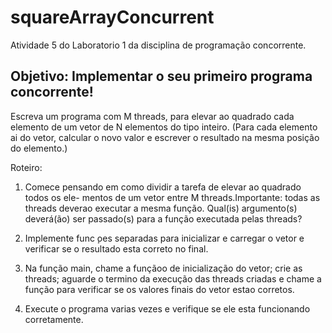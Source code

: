 # squareArrayConcurrent
Atividade 5 do Laboratorio 1 da disciplina de programação concorrente.

## Objetivo: Implementar o seu primeiro programa concorrente! 
Escreva um programa com M threads, para elevar ao quadrado cada elemento de um vetor de N elementos do
tipo inteiro. (Para cada elemento ai do vetor, calcular o novo valor e escrever o resultado
na mesma posição do elemento.)

Roteiro:

1. Comece pensando em como dividir a tarefa de elevar ao quadrado todos os ele-
mentos de um vetor entre M threads.Importante: todas as threads deverao executar a mesma função. Qual(is) argumento(s) deverá(ão) ser passado(s) para a função
executada pelas threads?

2. Implemente func ̧oes separadas para inicializar e carregar o vetor e verificar se o
resultado esta correto no final.

3. Na função main, chame a funçãoo de inicialização do vetor; crie as threads; aguarde
o termino da execução das threads criadas e chame a função para verificar se os
valores finais do vetor estao corretos.

4. Execute o programa varias vezes e verifique se ele esta funcionando corretamente.